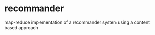 recommander
===========

map-reduce implementation of a recommander system using a content based approach